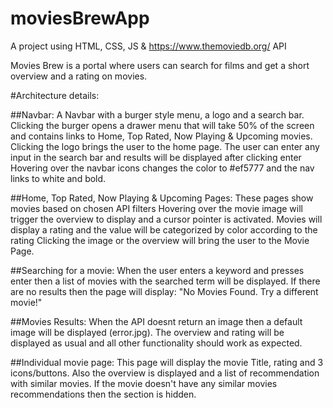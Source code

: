 # moviesBrewApp
A project using HTML, CSS, JS &amp; https://www.themoviedb.org/ API

Movies Brew is a portal where users can search for films and get a short overview and a rating on movies.

#Architecture details:

##Navbar:
A Navbar with a burger style menu, a logo and a search bar.
Clicking the burger opens a drawer menu that will take 50% of the screen and contains links to Home, Top Rated, Now Playing & Upcoming movies.
Clicking the logo brings the user to the home page.
The user can enter any input in the search bar and results will be displayed after clicking enter
Hovering over the navbar icons changes the color to #ef5777 and the nav links to white and bold.

##Home, Top Rated, Now Playing & Upcoming Pages:
These pages show movies based on chosen API filters
Hovering over the movie image will trigger the overview to display and a cursor pointer is activated.
Movies will display a rating and the value will be categorized by color according to the rating
Clicking the image or the overview will bring the user to the Movie Page.

##Searching for a movie:
When the user enters a keyword and presses enter then a list of movies with the searched term will be displayed.
If there are no results then the page will display: "No Movies Found. Try a different movie!"

##Movies Results:
When the API doesnt return an image then a default image will be displayed (error.jpg).
The overview and rating will be displayed as usual and all other functionality should work as expected.

##Individual movie page:
This page will display the movie Title, rating and 3 icons/buttons. Also the overview is displayed and a list of recommendation with similar movies.
If the movie doesn't have any similar movies recommendations then the section is hidden.





